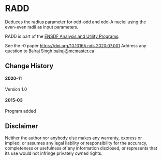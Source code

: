# RADD
Deduces the radius parameter for odd-odd and odd-A nuclei using the even-even radii as input parameters.

RADD is part of the [ENSDF Analysis and Utility Programs](https://nds.iaea.org/public/ensdf_pgm/).

See the r0 paper https://doi.org/10.1016/j.nds.2020.07.001
Address any question to Balraj Singh balraj@mcmaster.ca

## Change History

#### 2020-11
Version 1.0

#### 2015-03
Program added 

## Disclaimer

Neither the author nor anybody else makes any warranty, express or implied, or assumes any legal liability or responsibility for the accuracy, completeness or usefulness of any information disclosed, or represents that its use would not infringe privately owned rights.
